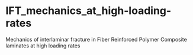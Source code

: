 # IFT_mechanics_at_high-loading-rates
Mechanics of interlaminar fracture in Fiber Reinforced Polymer Composite laminates at high loading rates

